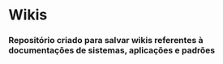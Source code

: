 # Wikis

### Repositório criado para salvar wikis referentes à documentações de sistemas, aplicações e padrões
